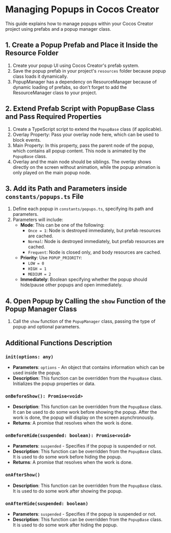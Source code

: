# Managing Popups in Cocos Creator

This guide explains how to manage popups within your Cocos Creator project using prefabs and a popup manager class.

## 1. Create a Popup Prefab and Place it Inside the Resource Folder

1. Create your popup UI using Cocos Creator's prefab system.
2. Save the popup prefab in your project's `resources` folder because popup class loads it dynamically.
3. PopupManager has a dependency on ResourceManager because of dynamic loading of prefabs, so don't forget to add the ResourceManager class to your project.

## 2. Extend Prefab Script with PopupBase Class and Pass Required Properties

1. Create a TypeScript script to extend the `PopupBase` class (if applicable).
2. Overlay Property: Pass your overlay node here, which can be used to block events.
3. Main Property: In this property, pass the parent node of the popup, which contains all popup content. This node is animated by the `PopupBase` class.
4. Overlay and the main node should be siblings. The overlay shows directly on the screen without animation, while the popup animation is only played on the main popup node.

## 3. Add its Path and Parameters inside `constants/popups.ts` File

1. Define each popup in `constants/popups.ts`, specifying its path and parameters.
2. Parameters will include:
   - **Mode**: This can be one of the following:
     - `Once = 1`: Node is destroyed immediately, but prefab resources are cached.
     - `Normal`: Node is destroyed immediately, but prefab resources are cached.
     - `Frequent`: Node is closed only, and body resources are cached.
   - **Priority**: Use `POPUP_PRIORITY`:
     - `LOW = 0`
     - `HIGH = 1`
     - `MEDIUM = 2`
   - **Immediately**: Boolean specifying whether the popup should hide/pause other popups and open immediately.


## 4. Open Popup by Calling the `show` Function of the Popup Manager Class

1. Call the `show` function of the `PopupManager` class, passing the type of popup and optional parameters.

## Additional Functions Description

### `init(options: any)`

- **Parameters**: `options` - An object that contains information which can be used inside the popup.
- **Description**: This function can be overridden from the `PopupBase` class. Initializes the popup properties or data.

### `onBeforeShow(): Promise<void>`

- **Description**: This function can be overridden from the `PopupBase` class. It can be used to do some work before showing the popup. After the work is done, the popup will display on the screen asynchronously.
- **Returns**: A promise that resolves when the work is done.

### `onBeforeHide(suspended: boolean): Promise<void>`

- **Parameters**: `suspended` - Specifies if the popup is suspended or not.
- **Description**: This function can be overridden from the `PopupBase` class. It is used to do some work before hiding the popup.
- **Returns**: A promise that resolves when the work is done.

### `onAfterShow()`

- **Description**: This function can be overridden from the `PopupBase` class. It is used to do some work after showing the popup.

### `onAfterHide(suspended: boolean)`

- **Parameters**: `suspended` - Specifies if the popup is suspended or not.
- **Description**: This function can be overridden from the `PopupBase` class. It is used to do some work after hiding the popup.
